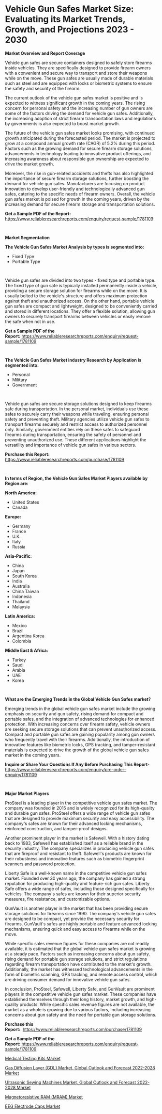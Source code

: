 <p><h1>Vehicle Gun Safes Market Size: Evaluating its Market Trends, Growth, and Projections 2023 - 2030</h1></p><p><strong>Market Overview and Report Coverage</strong></p>
<p><p>Vehicle gun safes are secure containers designed to safely store firearms inside vehicles. They are specifically designed to provide firearm owners with a convenient and secure way to transport and store their weapons while on the move. These gun safes are usually made of durable materials such as steel and are equipped with locks or biometric systems to ensure the safety and security of the firearm.</p><p>The current outlook of the vehicle gun safes market is positive and is expected to witness significant growth in the coming years. The rising concern for personal safety and the increasing number of gun owners are some of the factors driving the demand for vehicle gun safes. Additionally, the increasing adoption of strict firearm transportation laws and regulations by governments is also expected to boost market growth.</p><p>The future of the vehicle gun safes market looks promising, with continued growth anticipated during the forecasted period. The market is projected to grow at a compound annual growth rate (CAGR) of 5.2% during this period. Factors such as the growing demand for secure firearm storage solutions, advancements in technology leading to innovative product offerings, and increasing awareness about responsible gun ownership are expected to drive the market growth.</p><p>Moreover, the rise in gun-related accidents and thefts has also highlighted the importance of secure firearm storage solutions, further boosting the demand for vehicle gun safes. Manufacturers are focusing on product innovation to develop user-friendly and technologically advanced gun safes, catering to the specific needs of firearm owners. Overall, the vehicle gun safes market is poised for growth in the coming years, driven by the increasing demand for secure firearm storage and transportation solutions.</p></p>
<p><strong>Get a Sample PDF of the Report:</strong> <a href="https://www.reliableresearchreports.com/enquiry/request-sample/1781109">https://www.reliableresearchreports.com/enquiry/request-sample/1781109</a></p>
<p>&nbsp;</p>
<p><strong>Market Segmentation</strong></p>
<p><strong>The Vehicle Gun Safes Market Analysis by types is segmented into:</strong></p>
<p><ul><li>Fixed Type</li><li>Portable Type</li></ul></p>
<p>&nbsp;</p>
<p><p>Vehicle gun safes are divided into two types - fixed type and portable type. The fixed type of gun safe is typically installed permanently inside a vehicle, providing a secure storage solution for firearms while on the move. It is usually bolted to the vehicle's structure and offers maximum protection against theft and unauthorized access. On the other hand, portable vehicle gun safes are compact and lightweight, designed to be conveniently carried and stored in different locations. They offer a flexible solution, allowing gun owners to securely transport firearms between vehicles or easily remove the safe when not in use.</p></p>
<p><strong>Get a Sample PDF of the Report:</strong>&nbsp;<a href="https://www.reliableresearchreports.com/enquiry/request-sample/1781109">https://www.reliableresearchreports.com/enquiry/request-sample/1781109</a></p>
<p>&nbsp;</p>
<p><strong>The Vehicle Gun Safes Market Industry Research by Application is segmented into:</strong></p>
<p><ul><li>Personal</li><li>Military</li><li>Government</li></ul></p>
<p>&nbsp;</p>
<p><p>Vehicle gun safes are secure storage solutions designed to keep firearms safe during transportation. In the personal market, individuals use these safes to securely carry their weapons while traveling, ensuring personal safety and preventing theft. Military agencies utilize vehicle gun safes to transport firearms securely and restrict access to authorized personnel only. Similarly, government entities rely on these safes to safeguard firearms during transportation, ensuring the safety of personnel and preventing unauthorized use. These different applications highlight the versatility and importance of vehicle gun safes in various sectors.</p></p>
<p><strong>Purchase this Report:</strong>&nbsp; <a href="https://www.reliableresearchreports.com/purchase/1781109">https://www.reliableresearchreports.com/purchase/1781109</a></p>
<p>&nbsp;</p>
<p><strong>In terms of Region, the Vehicle Gun Safes Market Players available by Region are:</strong></p>
<p>
    <p> <strong> North America: </strong>
        <ul>
            <li>United States</li>
            <li>Canada</li>
        </ul>
        </p> 
    <p> <strong> Europe: </strong>
        <ul>
            <li>Germany</li>
            <li>France</li>
            <li>U.K.</li>
            <li>Italy</li>
            <li>Russia</li>
        </ul>
        </p> 
    <p> <strong> Asia-Pacific: </strong>
        <ul>
            <li>China</li>
            <li>Japan</li>
            <li>South Korea</li>
            <li>India</li>
            <li>Australia</li>
            <li>China Taiwan</li>
            <li>Indonesia</li>
            <li>Thailand</li>
            <li>Malaysia</li>
        </ul>
        </p> 
    <p> <strong> Latin America: </strong>
        <ul>
            <li>Mexico</li>
            <li>Brazil</li>
            <li>Argentina Korea</li>
            <li>Colombia</li>
        </ul>
        </p> 
    <p> <strong> Middle East & Africa: </strong>
        <ul>
            <li>Turkey</li>
            <li>Saudi</li>
            <li>Arabia</li>
            <li>UAE</li>
            <li>Korea</li>
        </ul>
    </p>
    </p>
<p>&nbsp;</p>
<p><strong>What are the Emerging Trends in the Global Vehicle Gun Safes market?</strong></p>
<p><p>Emerging trends in the global vehicle gun safes market include the growing emphasis on security and gun safety, rising demand for compact and portable safes, and the integration of advanced technologies for enhanced protection. With increasing concerns over firearm safety, vehicle owners are seeking secure storage solutions that can prevent unauthorized access. Compact and portable gun safes are gaining popularity among gun owners who frequently travel with their firearms. Additionally, the introduction of innovative features like biometric locks, GPS tracking, and tamper-resistant materials is expected to drive the growth of the global vehicle gun safes market in the coming years.</p></p>
<p><strong>Inquire or Share Your Questions If Any Before Purchasing This Report</strong>- <a href="https://www.reliableresearchreports.com/enquiry/pre-order-enquiry/1781109">https://www.reliableresearchreports.com/enquiry/pre-order-enquiry/1781109</a></p>
<p>&nbsp;</p>
<p><strong>Major Market Players</strong></p>
<p><p>ProSteel is a leading player in the competitive vehicle gun safes market. The company was founded in 2015 and is widely recognized for its high-quality and durable gun safes. ProSteel offers a wide range of vehicle gun safes that are designed to provide maximum security and easy accessibility. The company's safes are known for their advanced locking mechanisms, reinforced construction, and tamper-proof designs.</p><p>Another prominent player in the market is Safewell. With a history dating back to 1983, Safewell has established itself as a reliable brand in the security industry. The company specializes in producing vehicle gun safes that are fireproof and resistant to theft. Safewell's products are known for their robustness and innovative features such as biometric fingerprint scanners and password protection.</p><p>Liberty Safe is a well-known name in the competitive vehicle gun safes market. Founded over 30 years ago, the company has gained a strong reputation for producing high-quality and feature-rich gun safes. Liberty Safe offers a wide range of safes, including those designed specifically for vehicles. The company's safes are known for their superior security measures, fire resistance, and customizable options.</p><p>GunVault is another player in the market that has been providing secure storage solutions for firearms since 1990. The company's vehicle gun safes are designed to be compact, yet provide the necessary security for firearms. GunVault's safes are highly portable and feature advanced locking mechanisms, ensuring quick and easy access to firearms while on the move.</p><p>While specific sales revenue figures for these companies are not readily available, it is estimated that the global vehicle gun safes market is growing at a steady pace. Factors such as increasing concerns about gun safety, rising demand for portable gun storage solutions, and strict regulations regarding firearm transportation have contributed to the market's growth. Additionally, the market has witnessed technological advancements in the form of biometric scanning, GPS tracking, and remote access control, which are driving consumer demand for innovative vehicle gun safes.</p><p>In conclusion, ProSteel, Safewell, Liberty Safe, and GunVault are prominent players in the competitive vehicle gun safes market. These companies have established themselves through their long history, market growth, and high-quality products. While specific sales revenue figures are not available, the market as a whole is growing due to various factors, including increasing concerns about gun safety and the need for portable gun storage solutions.</p></p>
<p><strong>Purchase this Report:</strong>&nbsp;&nbsp;<a href="https://www.reliableresearchreports.com/purchase/1781109">https://www.reliableresearchreports.com/purchase/1781109</a></p>
<p></p>
<p><strong>Get a Sample PDF of the Report:</strong>&nbsp;<a href="https://www.reliableresearchreports.com/enquiry/request-sample/1781109">https://www.reliableresearchreports.com/enquiry/request-sample/1781109</a></p>
<p><p><a href="https://www.linkedin.com/pulse/medical-testing-kits-market-size-growth-forecast-from-2023--wi9dc/">Medical Testing Kits Market</a></p><p><a href="https://medium.com/@juansmith1961/gas-diffusion-layer-gdl-market-global-outlook-and-forecast-2022-2028-market-size-and-market-342c08f1c956">Gas Diffusion Layer (GDL) Market, Global Outlook and Forecast 2022-2028 Market</a></p><p><a href="https://medium.com/@stephenstevens11/ultrasonic-sewing-machines-market-global-outlook-and-forecast-2022-2028-market-analysis-and-sze-e44b0b532690">Ultrasonic Sewing Machines Market, Global Outlook and Forecast 2022-2028 Market</a></p><p><a href="https://github.com/ChiragRp1/Market-Research-Report-List-1/blob/main/magnetoresistive-ram-mram-market.md">Magnetoresistive RAM (MRAM) Market</a></p><p><a href="https://www.linkedin.com/pulse/eeg-electrode-caps-market-share-amp-new-trends-analysis-report-w0qxc/">EEG Electrode Caps Market</a></p></p>